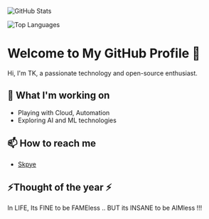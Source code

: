 
![GitHub Stats](https://github-readme-stats.vercel.app/api?username=tyagraj777&show_icons=true&theme=radical)

![Top Languages](https://github-readme-stats.vercel.app/api/top-langs/?username=tyagraj777&layout=compact&theme=radical)


# Welcome to My GitHub Profile 👋

Hi, I'm TK, a passionate technology and open-source enthusiast.

## 🔭 What I'm working on
- Playing with Cloud, Automation
- Exploring AI and ML technologies

## 📫 How to reach me
- [Skpye]((https://join.skype.com/invite/YIQAOKw2hwoE))

## ⚡Thought of the year ⚡
In LIFE, Its FINE to be FAMEless .. BUT its INSANE to be AIMless !!!
